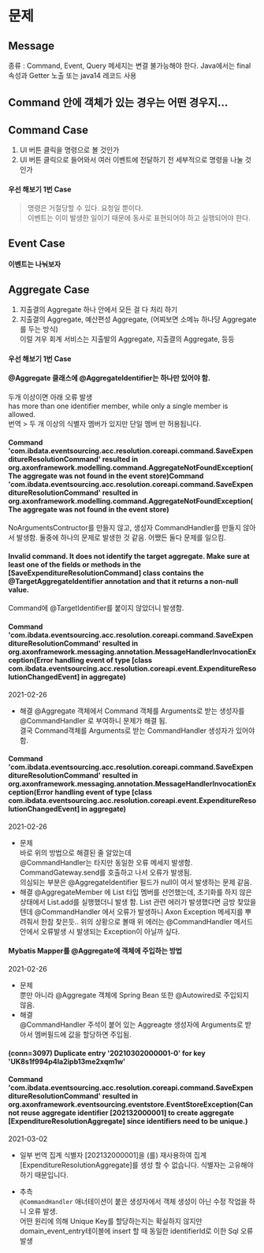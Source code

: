 # 문제

## Message
종류 : Command, Event, Query
메세지는 변결 불가능해야 한다.
Java에서는 final 속성과 Getter 노출 또는 java14 레코드 사용


## Command 안에 객체가 있는 경우는 어떤 경우지...




## Command Case
1. UI 버튼 클릭을 명령으로 볼 것인가
2. UI 버튼 클릭으로 들어와서 여러 이벤트에 전달하기 전 세부적으로 명령을 나눌 것 인가

#### 우선 해보기 1번 Case

> 명령은 거절당할 수 있다. 요청일 뿐이다.  
> 이벤트는 이미 발생한 일이기 때문에 동사로 표현되어야 하고 실행되어야 한다.


## Event Case
#### 이벤트는 나눠보자




## Aggregate Case
1. 지출결의 Aggregate 하나 안에서 모든 걸 다 처리 하기
2. 지출결의 Aggregate, 예산편성 Aggregate, (어찌보면 소메뉴 하나당 Aggregate를 두는 방식)  
이럴 겨우 회계 서비스는 지출발의 Aggregate, 지출결의 Aggregate, 등등
   
#### 우선 해보기 1번 Case



#### @Aggregate 클래스에 @AggregateIdentifier는 하나만 있어야 함.
두개 이상이면 아래 오류 발생  
has more than one identifier member, while only a single member is allowed.  
번역 > 두 개 이상의 식별자 멤버가 있지만 단일 멤버 만 허용됩니다.



#### Command 'com.ibdata.eventsourcing.acc.resolution.coreapi.command.SaveExpenditureResolutionCommand' resulted in org.axonframework.modelling.command.AggregateNotFoundException(The aggregate was not found in the event store)Command 'com.ibdata.eventsourcing.acc.resolution.coreapi.command.SaveExpenditureResolutionCommand' resulted in org.axonframework.modelling.command.AggregateNotFoundException(The aggregate was not found in the event store)
NoArgumentsContructor를 만들지 않고, 생성자 CommandHandler를 만들지 않아서 발생함.
둘중에 하나의 문제로 발생한 것 같음. 어쨌든 둘다 문제를 일으킴.

#### Invalid command. It does not identify the target aggregate. Make sure at least one of the fields or methods in the [SaveExpenditureResolutionCommand] class contains the @TargetAggregateIdentifier annotation and that it returns a non-null value.
Command에 @TargetIdentifier를 붙이지 않았더니 발생함.


#### Command 'com.ibdata.eventsourcing.acc.resolution.coreapi.command.SaveExpenditureResolutionCommand' resulted in org.axonframework.messaging.annotation.MessageHandlerInvocationException(Error handling event of type [class com.ibdata.eventsourcing.acc.resolution.coreapi.event.ExpenditureResolutionChangedEvent] in aggregate)
2021-02-26
- 해결
@Aggregate 객체에서 Command 객체를 Arguments로 받는 생성자를 @CommandHandler 로 부여하니 문제가 해결 됨.  
결국 Command객체를 Arguments로 받는 CommandHandler 생성자가 있어야 함.  


#### Command 'com.ibdata.eventsourcing.acc.resolution.coreapi.command.SaveExpenditureResolutionCommand' resulted in org.axonframework.messaging.annotation.MessageHandlerInvocationException(Error handling event of type [class com.ibdata.eventsourcing.acc.resolution.coreapi.event.ExpenditureResolutionChangedEvent] in aggregate)
2021-02-26  
- 문제  
바로 위의 방법으로 해결된 줄 알았는데  
@CommandHandler는 타지만 동일한 오류 메세지 발생함.  
CommandGateway.send를 호출하고 나서 오류가 발생됨.  
의심되는 부분은 @AggregateIdentifier 필드가 null이 여서 발생하는 문제 같음.
- 해결
@AggregateMember 에 List 타입 멤버를 선언했는데, 초기화를 하지 않은상태에서 List.add를 실행했더니 발생 함.
List 관련 에러가 발생했다면 금방 찾았을텐데 @CommandHandler 에서 오류가 발생하니 Axon Exception 메세지를 뿌려줘서
한참 찾은듯..
위의 상황으로 볼때 위 에러는 @CommandHandler 메서드 안에서 오류발생 시 발생되는 Exception이 아닐까 싶다.
  
#### Mybatis Mapper를 @Aggregate에 객체에 주입하는 방법
2021-02-26
- 문제  
뿐만 아니라 @Aggregate 객체에 Spring Bean 또한 @Autowired로 주입되지 않음.
- 해결  
@CommandHandler 주석이 붙어 있는 Aggreagte 생성자에 Arguments로 받아서 멤버필드에 값을 할당하면 주입됨.
  

#### (conn=3097) Duplicate entry '20210302000001-0' for key 'UK8s1f994p4la2ipb13me2xqm1w'
#### Command 'com.ibdata.eventsourcing.acc.resolution.coreapi.command.SaveExpenditureResolutionCommand' resulted in org.axonframework.eventsourcing.eventstore.EventStoreException(Cannot reuse aggregate identifier [202132000001] to create aggregate [ExpenditureResolutionAggregate] since identifiers need to be unique.)
2021-03-02
- 일부 번역 
  집계 식별자 [202132000001]을 (를) 재사용하여 집계 [ExpenditureResolutionAggregate]를 생성 할 수 없습니다. 식별자는 고유해야하기 때문입니다.  
  
- 추측  
`@CommandHandler` 애너테이션이 붙은 생성자에서 객체 생성이 아닌 수정 작업을 하니 오류 발생.  
  어떤 원리에 의해 Unique Key를 할당하는지는 확실하지 않지만 domain_event_entry테이블에 insert 할 때 동일한 identifierId로 이한 Sql 오류 발생


